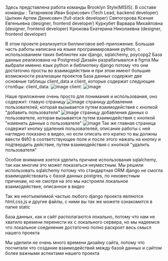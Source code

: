 Здесь представлена работа команды Brooklyn Style(MISIS). 
В составе команды : Татарников Иван Борисович (Tech Lead, backend developer)
                    Цыпкин Артем Денисович (full-stack developer)
                    Святогорова Ксения Евгеньевна (designer, frontend developer)
                    Куркубет Варвара Михайловна (designer, frontend developer)
                    Крюкова Екатерина Николаевна (designer, frontend developer)

В этом проекте реализуется биллинговое веб-приложение. 
Большая часть работы написана на языке программирования python, с использованием таких библиотек как django, sqlalchemy, psycopg2
База данных реализована на Postgresql
Дизайн разрабатывался в figma
Мы выбрали именно язык python и библиотеку django потому что они достаточно просты во взаимодействии и при этом имеют большие возможности реализации проектов
База данных содержит две основные таблицы client_data и client, которые содержат следующие столбцы:
client_data:
![image](https://github.com/mllbll/hakaton_dubna/assets/116435228/2deea89a-e1c2-4d0b-b2e8-eb638d2f7dae)
client:
![image](https://github.com/mllbll/hakaton_dubna/assets/116435228/863d32c8-6382-4c61-ae51-32f9f1effb2d)


Наше приложение очень просто для понимания и использования, оно содержит:
главую страницу
![image](https://github.com/mllbll/hakaton_dubna/assets/116435228/e0490648-f01d-4629-bdef-48044357d7ec)
страницу добавления пользователей, которая вызывается путем взаимодействия с кнопкой "добавить пользователя"
![image](https://github.com/mllbll/hakaton_dubna/assets/116435228/6f5e200f-1aa9-47a1-ad7e-b73681d4e39c)
страницу добавления данных о пользователе, которая вызывается путем взаимодействия с кнопкой "изменить данные о пользователе"
![image](https://github.com/mllbll/hakaton_dubna/assets/116435228/cbcad3d1-7043-4e6e-aa0b-50d83d6b3a80)
Так же главная страница содержит кнопку удаления пользователей, описание работы с ней наглядно показано в видео, 
но если описать его кратко то вы должны ввести ФИО в соответствующее поле и после этого нажать на кнопку и подтвердить действие, путем взаимодействия с кнопкой "удалить пользователя"

Особое внимание хоется уделить причине использования sqlalchemy, так как многим это может показаться неуместным.
Мы решили использовать sqlalchemy потому что стандартная ORM django не смогла взаимодействовать с базой данных postgres, по неизвестным причинам, но не смотря на это мы настроили локальное взаимодействие, описанное в видео

Так же неотъемлимой частью любого django проекта являются html,css,js и другие файлы, с ними вы так же можете ознакомится в папке static

База данных, как и сайт располагаются локально, потому что нам не хватило времени перенести их с локального сервера, но мы надеемся что локальное соединение достаточно полно раскроет весь смысл нашего проекта

Мы уделили не очень много времени дизайну сайта, потому что посчитали что создание взаимодействий между  базой данных и сайтом более важными аспектами нашего проекта

